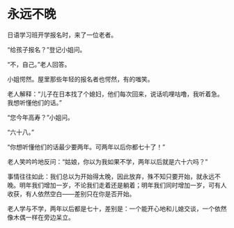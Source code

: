 # 永远不晚

日语学习班开学报名时，来了一位老者。 

“给孩子报名？”登记小姐问。 

“不，自己。”老人回答。 

小姐愕然。屋里那些年轻的报名者也愕然，有的嗤笑。 

老人解释：“儿子在日本找了个媳妇，他们每次回来，说话叽哩咕噜，我听着急。我想听懂他们的话。” 

“您今年高寿？”小姐问。 

“六十八。” 

“你想听懂他们的话最少要两年。可两年以后你都七十了！” 

老人笑吟吟地反问：“姑娘，你以为我如果不学，两年以后就是六十六吗？” 

事情往往如此：我们总以为开始得太晚，因此放弃，殊不知只要开始，就永远不晚。明年我们增加一岁，不论我们走着还是躺着；明年我们同时增加一岁，可有人收获，有人依然空白——差别只在你是否开始。 

老人学与不学，两年以后都是七十，差别是：一个能开心地和儿媳交谈，一个依然像木偶一样在旁边呆立。
 